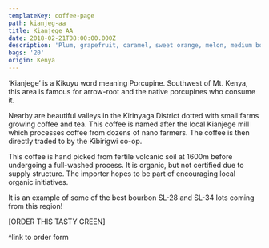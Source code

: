 ```yaml
---
templateKey: coffee-page
path: kianjeg-aa
title: Kianjege AA
date: 2018-02-21T08:00:00.000Z
description: 'Plum, grapefruit, caramel, sweet orange, melon, medium body.'
bags: '20'
origin: Kenya
---
```

‘Kianjege’ is a Kikuyu word meaning Porcupine. Southwest of Mt. Kenya, this area is famous for arrow-root and the native porcupines who consume it. 

Nearby are beautiful valleys in the Kirinyaga District dotted with small farms growing coffee and tea. This coffee is named after the local Kianjege mill which processes coffee from dozens of nano farmers. The coffee is then directly traded to by the Kibirigwi co-op.

This coffee is hand picked from fertile volcanic soil at 1600m before undergoing a full-washed process. It is organic, but not certified due to supply structure. The importer hopes to be part of encouraging local organic initiatives.

It is an example of some of the best bourbon SL-28 and SL-34 lots coming from this region!

\[ORDER THIS TASTY GREEN]

^link to order form
